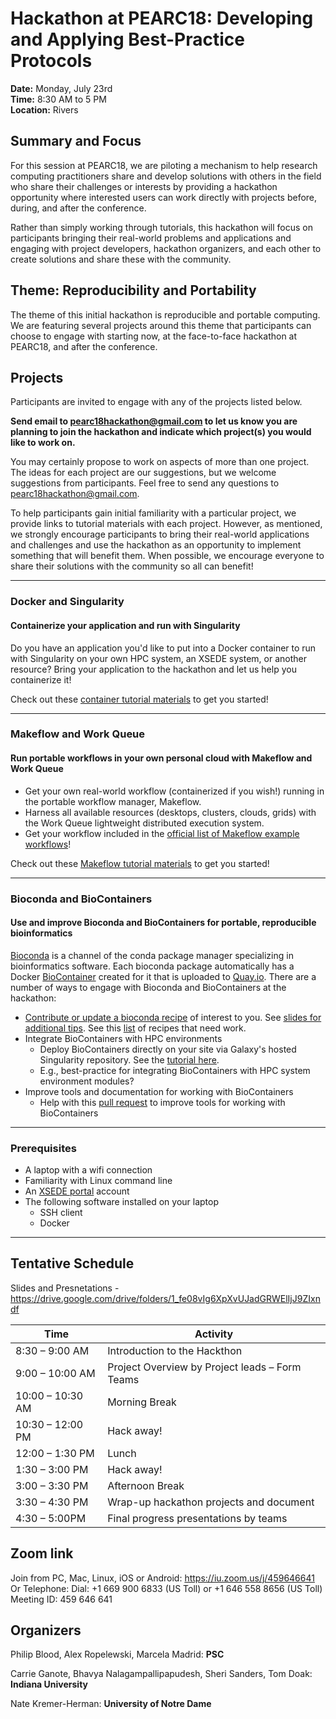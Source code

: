 # Hackathon at PEARC18: Developing and Applying Best-Practice Protocols
**Date:** Monday, July 23rd  
**Time:** 8:30 AM to 5 PM  
**Location:** Rivers  


## Summary and Focus
For this session at PEARC18, we are piloting a mechanism to help research computing practitioners share and develop solutions with others in the field who share their challenges or interests by providing a hackathon opportunity where interested users can work directly with projects before, during, and after the conference. 

Rather than simply working through tutorials, this hackathon will focus on participants bringing their real-world problems and applications and engaging with project developers, hackathon organizers, and each other to create solutions and share these with the community.

## Theme: Reproducibility and Portability 
The theme of this initial hackathon is reproducible and portable computing. We are featuring several projects around this theme that participants can choose to engage with starting now, at the face-to-face hackathon at PEARC18, and after the conference.

## Projects
Participants are invited to engage with any of the projects listed below. 

**Send email to <pearc18hackathon@gmail.com> to let us know you are planning to join the hackathon and indicate which project(s) you would like to work on.**

You may certainly propose to work on aspects of more than one project. The ideas for each project are our suggestions, but we welcome suggestions from participants. Feel free to send any questions to <pearc18hackathon@gmail.com>.

To help participants gain initial familiarity with a particular project, we provide links to tutorial materials with each project. However, as mentioned, we strongly encourage participants to bring their real-world applications and challenges and use the hackathon as an opportunity to implement something that will benefit them. When possible, we encourage everyone to share their solutions with the community so all can benefit!

---
### Docker and Singularity
#### Containerize your application and run with Singularity
Do you have an application you'd like to put into a Docker container to run with Singularity on your own HPC system, an XSEDE system, or another resource? Bring your application to the hackathon and let us help you containerize it!

Check out these [container tutorial materials][container camp] to get you started!

---
### Makeflow and Work Queue
#### Run portable workflows in your own personal cloud with Makeflow and Work Queue
* Get your own real-world workflow (containerized if you wish!) running in the portable workflow manager, Makeflow. 
* Harness all available resources (desktops, clusters, clouds, grids) with the Work Queue lightweight distributed execution system. 
* Get your workflow included in the [official list of Makeflow example workflows][makeflow examples]!

Check out these [Makeflow tutorial materials][makeflow tutorials] to get you started! 

---
### Bioconda and BioContainers
#### Use and improve Bioconda and BioContainers for portable, reproducible bioinformatics
[Bioconda][bioconda] is a channel of the conda package manager specializing in bioinformatics software. Each bioconda package automatically has a Docker [BioContainer][biocontainers] created for it that is uploaded to [Quay.io][quay.io]. There are a number of ways to engage with Bioconda and BioContainers at the hackathon:
* [Contribute or update a bioconda recipe][bioconda_recipe] of interest to you. See [slides for additional tips][bioconda_slides]. See this [list][bioconda_fail] of recipes that need work.
* Integrate BioContainers with HPC environments
  * Deploy BioContainers directly on your site via Galaxy's hosted Singularity repository. See the [tutorial here][cvmfs_singularity].
  * E.g., best-practice for integrating BioContainers with HPC system environment modules?
* Improve tools and documentation for working with BioContainers
  * Help with this [pull request][biocontainers_pull] to improve tools for working with BioContainers

---
### Prerequisites
* A laptop with a wifi connection
* Familiarity with Linux command line
* An [XSEDE portal][xsede portal] account
* The following software installed on your laptop
  * SSH client
  * Docker
---
## Tentative Schedule

Slides and Presnetations - https://drive.google.com/drive/folders/1_fe08vIg6XpXvUJadGRWElIjJ9ZIxndf

|Time             | Activity                                        |
|-----------------|-------------------------------------------------|
|8:30 – 9:00 AM	  |	Introduction to the Hackthon                    |
|9:00 – 10:00 AM  | Project Overview by Project leads – Form Teams  |
|10:00 – 10:30 AM |	Morning Break                                   |
|10:30 – 12:00 PM |	Hack away!                                      | 
|12:00 – 1:30 PM	 | Lunch                                           |
|1:30 – 3:00 PM 	 |	Hack away!                                      |
|3:00 – 3:30 PM 	 |	Afternoon Break                                 |
|3:30 – 4:30 PM 	 | Wrap-up hackathon projects and document         |
|4:30 – 5:00PM	   | Final progress presentations by teams           |

## Zoom link 
Join from PC, Mac, Linux, iOS or Android: https://iu.zoom.us/j/459646641
Or Telephone:
    Dial: +1 669 900 6833 (US Toll) or +1 646 558 8656 (US Toll)
    Meeting ID: 459 646 641 

## Organizers
Philip Blood, Alex Ropelewski, Marcela Madrid: **PSC**

Carrie Ganote, Bhavya Nalagampallipapudesh, Sheri Sanders, Tom Doak: **Indiana University**

Nate Kremer-Herman: **University of Notre Dame**

[makeflow tutorials]:http://ccl.cse.nd.edu/software/tutorials/makeflow/
[makeflow examples]:https://github.com/cooperative-computing-lab/makeflow-examples
[bioconda]:https://bioconda.github.io/
[biocontainers]:https://biocontainers.pro/
[container camp]:https://cyverse-container-camp-workshop-2018.readthedocs-hosted.com/en/latest/index.html
[quay.io]:https://quay.io/
[xsede portal]:https://portal.xsede.org
[bioconda_fail]:https://github.com/bioconda/bioconda-recipes/blob/master/build-fail-blacklist
[biocontainers_pull]: https://github.com/galaxyproject/galaxy-lib/pull/87
[cvmfs_singularity]: https://github.com/usegalaxy-eu/cvmfs-example
[bioconda_recipe]:https://bioconda.github.io/contribute-a-recipe.html
[bioconda_slides]:https://drive.google.com/open?id=13yp9jajnIQ-s9dC84UY-tycWd9Dz2eE7

